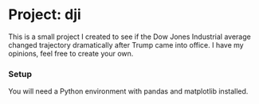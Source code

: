 # Project: dji
This is a small project I created to see if the Dow Jones Industrial average changed trajectory dramatically after Trump came into office.
I have my opinions, feel free to create your own.

### Setup
You will need a Python environment with pandas and matplotlib installed.
